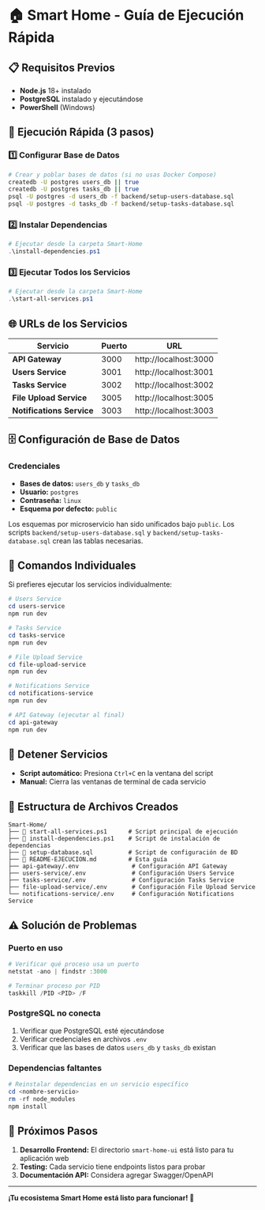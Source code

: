 # 🏠 Smart Home - Guía de Ejecución Rápida

## 📋 Requisitos Previos

- **Node.js** 18+ instalado
- **PostgreSQL** instalado y ejecutándose
- **PowerShell** (Windows)

## 🚀 Ejecución Rápida (3 pasos)

### 1️⃣ Configurar Base de Datos
```bash
# Crear y poblar bases de datos (si no usas Docker Compose)
createdb -U postgres users_db || true
createdb -U postgres tasks_db || true
psql -U postgres -d users_db -f backend/setup-users-database.sql
psql -U postgres -d tasks_db -f backend/setup-tasks-database.sql
```

### 2️⃣ Instalar Dependencias
```powershell
# Ejecutar desde la carpeta Smart-Home
.\install-dependencies.ps1
```

### 3️⃣ Ejecutar Todos los Servicios
```powershell
# Ejecutar desde la carpeta Smart-Home
.\start-all-services.ps1
```

## 🌐 URLs de los Servicios

| Servicio | Puerto | URL |
|----------|--------|-----|
| **API Gateway** | 3000 | http://localhost:3000 |
| **Users Service** | 3001 | http://localhost:3001 |
| **Tasks Service** | 3002 | http://localhost:3002 |
| **File Upload Service** | 3005 | http://localhost:3005 |
| **Notifications Service** | 3003 | http://localhost:3003 |

## 🗄️ Configuración de Base de Datos

### Credenciales
- **Bases de datos:** `users_db` y `tasks_db`
- **Usuario:** `postgres`
- **Contraseña:** `linux`
- **Esquema por defecto:** `public`

Los esquemas por microservicio han sido unificados bajo `public`. Los scripts `backend/setup-users-database.sql` y `backend/setup-tasks-database.sql` crean las tablas necesarias.

## 🔧 Comandos Individuales

Si prefieres ejecutar los servicios individualmente:

```powershell
# Users Service
cd users-service
npm run dev

# Tasks Service  
cd tasks-service
npm run dev

# File Upload Service
cd file-upload-service
npm run dev

# Notifications Service
cd notifications-service
npm run dev

# API Gateway (ejecutar al final)
cd api-gateway
npm run dev
```

## 🛑 Detener Servicios

- **Script automático:** Presiona `Ctrl+C` en la ventana del script
- **Manual:** Cierra las ventanas de terminal de cada servicio

## 📁 Estructura de Archivos Creados

```
Smart-Home/
├── 📄 start-all-services.ps1      # Script principal de ejecución
├── 📄 install-dependencies.ps1    # Script de instalación de dependencias
├── 📄 setup-database.sql          # Script de configuración de BD
├── 📄 README-EJECUCION.md         # Esta guía
├── api-gateway/.env               # Configuración API Gateway
├── users-service/.env             # Configuración Users Service
├── tasks-service/.env             # Configuración Tasks Service
├── file-upload-service/.env       # Configuración File Upload Service
└── notifications-service/.env     # Configuración Notifications Service
```

## ⚠️ Solución de Problemas

### Puerto en uso
```powershell
# Verificar qué proceso usa un puerto
netstat -ano | findstr :3000

# Terminar proceso por PID
taskkill /PID <PID> /F
```

### PostgreSQL no conecta
1. Verificar que PostgreSQL esté ejecutándose
2. Verificar credenciales en archivos `.env`
3. Verificar que las bases de datos `users_db` y `tasks_db` existan

### Dependencias faltantes
```powershell
# Reinstalar dependencias en un servicio específico
cd <nombre-servicio>
rm -rf node_modules
npm install
```

## 🎯 Próximos Pasos

1. **Desarrollo Frontend:** El directorio `smart-home-ui` está listo para tu aplicación web
2. **Testing:** Cada servicio tiene endpoints listos para probar
3. **Documentación API:** Considera agregar Swagger/OpenAPI

---

**¡Tu ecosistema Smart Home está listo para funcionar! 🎉**